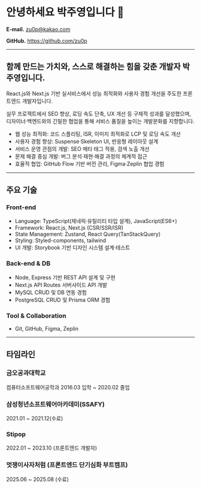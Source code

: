 # 안녕하세요 박주영입니다 👋

**E-mail.**  zu0p@kakao.com

**GitHub.**  https://github.com/zu0p

---

## **함께 만드는 가치와, 스스로 해결하는 힘을 갖춘 개발자 박주영입니다.**

React.js와 Next.js 기반 실서비스에서 성능 최적화와 사용자 경험 개선을 주도한 프론트엔드 개발자입니다.

실무 프로젝트에서 SEO 향상, 로딩 속도 단축, UX 개선 등 구체적 성과를 달성했으며, 디자이너·백엔드와의 긴밀한 협업을 통해 서비스 품질을 높이는 개발문화를 지향합니다.

- 웹 성능 최적화: 코드 스플리팅, ISR, 이미지 최적화로 LCP 및 로딩 속도 개선
- 사용자 경험 향상: Suspense·Skeleton UI, 반응형 레이아웃 설계
- 서비스 운영 관점의 개발: SEO 메타 태그 적용, 검색 노출 개선
- 문제 해결 중심 개발: 버그 분석·재현·해결 과정의 체계적 접근
- 효율적 협업: GitHub Flow 기반 버전 관리, Figma·Zeplin 협업 경험

---

## 주요 기술
### Front-end 
- Language: TypeScript(제네릭·유틸리티 타입 설계), JavaScript(ES6+)
- Framework: React.js, Next.js (CSR/SSR/ISR)
- State Management: Zustand, React Query(TanStackQuery)
- Styling: Styled-components, tailwind
- UI 개발: Storybook 기반 디자인 시스템 설계·테스트

### Back-end & DB
- Node, Express 기반 REST API 설계 및 구현
- Next.js API Routes 서버사이드 API 개발
- MySQL CRUD 및 DB 연동 경험
- PostgreSQL CRUD 및 Prisma ORM 경험

### Tool & Collaboration
- Git, GitHub, Figma, Zeplin

---

## 타임라인

### 금오공과대학교

컴퓨터소프트웨어공학과 2016.03 입학 ~ 2020.02 졸업


### 삼성청년소프트웨어아카데미(SSAFY)

2021.01 ~ 2021.12(수료)


### Stipop

2022.01 ~ 2023.10 (프론트엔드 개발자)

### 멋쟁이사자처럼 (프론트엔드 단기심화 부트캠프)

2025.06 ~ 2025.08 (수료)
